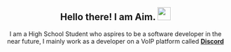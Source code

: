 <h2 align="center">
    Hello there! I am <strong>Aim</strong>. <img src="https://raw.githubusercontent.com/MartinHeinz/MartinHeinz/master/wave.gif" width="30px">
</h2>
<p align="center">
    I am a High School Student who aspires to be a software developer in the near future, I mainly work as a developer on a VoIP platform called <strong> <a href="https://discord.com">Discord</a></strong>
<!---
Aim2339/Aim2339 is a ✨ special ✨ repository because its `README.md` (this file) appears on your GitHub profile.
You can click the Preview link to take a look at your changes.
--->
